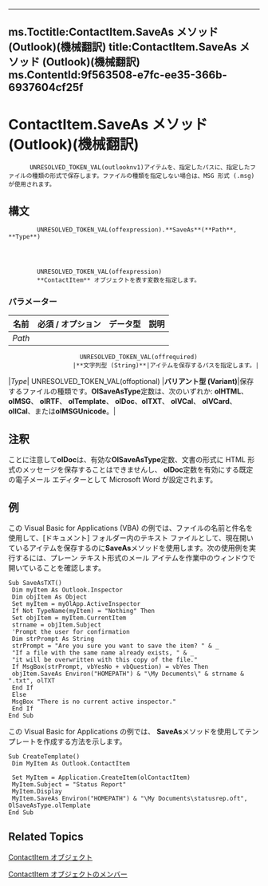 

---
ms.Toctitle:ContactItem.SaveAs メソッド (Outlook)(機械翻訳)
title:ContactItem.SaveAs メソッド (Outlook)(機械翻訳)
ms.ContentId:9f563508-e7fc-ee35-366b-6937604cf25f
---
# ContactItem.SaveAs メソッド (Outlook)(機械翻訳)





          UNRESOLVED_TOKEN_VAL(outlooknv1)アイテムを、指定したパスに、指定したファイルの種類の形式で保存します。ファイルの種類を指定しない場合は、MSG 形式 (.msg) が使用されます。

## 構文

            UNRESOLVED_TOKEN_VAL(offexpression).**SaveAs**(**Path**, **Type**)




            UNRESOLVED_TOKEN_VAL(offexpression)
            **ContactItem** オブジェクトを表す変数を指定します。

### パラメーター

|**名前**|**必須 / オプション**|**データ型**|**説明**|
|---|---|---|---|
|*Path*|
                        UNRESOLVED_TOKEN_VAL(offrequired)
                      |**文字列型 (String)**|アイテムを保存するパスを指定します。|
|*Type*|
                        UNRESOLVED_TOKEN_VAL(offoptional)
                      |**バリアント型 (Variant)**|保存するファイルの種類です。**OlSaveAsType**定数は、次のいずれか: **olHTML**、 **olMSG**、 **olRTF**、 **olTemplate**、 **olDoc**、**olTXT**、 **olVCal**、 **olVCard**、 **olICal**、または**olMSGUnicode**。|





## 注釈
ことに注意して**olDoc**は、有効な**OlSaveAsType**定数、文書の形式に HTML 形式のメッセージを保存することはできませんし、 **olDoc**定数を有効にする既定の電子メール エディターとして Microsoft Word が設定されます。



## 例
この Visual Basic for Applications (VBA) の例では、ファイルの名前と件名を使用して、[ドキュメント] フォルダー内のテキスト ファイルとして、現在開いているアイテムを保存するのに**SaveAs**メソッドを使用します。次の使用例を実行するには、プレーン テキスト形式のメール アイテムを作業中のウィンドウで開いていることを確認します。

```vba
Sub SaveAsTXT() 
 Dim myItem As Outlook.Inspector 
 Dim objItem As Object 
 Set myItem = myOlApp.ActiveInspector 
 If Not TypeName(myItem) = "Nothing" Then 
 Set objItem = myItem.CurrentItem 
 strname = objItem.Subject 
 'Prompt the user for confirmation 
 Dim strPrompt As String 
 strPrompt = "Are you sure you want to save the item? " & _ 
 "If a file with the same name already exists, " & _ 
 "it will be overwritten with this copy of the file." 
 If MsgBox(strPrompt, vbYesNo + vbQuestion) = vbYes Then 
 objItem.SaveAs Environ("HOMEPATH") & "\My Documents\" & strname & ".txt", olTXT 
 End If 
 Else 
 MsgBox "There is no current active inspector." 
 End If 
End Sub
```




この Visual Basic for Applications の例では、 **SaveAs**メソッドを使用してテンプレートを作成する方法を示します。

```vba
Sub CreateTemplate() 
 Dim MyItem As Outlook.ContactItem 
 
 Set MyItem = Application.CreateItem(olContactItem) 
 MyItem.Subject = "Status Report" 
 MyItem.Display 
 MyItem.SaveAs Environ("HOMEPATH") & "\My Documents\statusrep.oft", OlSaveAsType.olTemplate 
End Sub
```




## Related Topics

[ContactItem オブジェクト](8e32093c-a678-f1fd-3f35-c2d8994d166f.md)

[ContactItem オブジェクトのメンバー](a8b13369-4c87-02aa-e62a-1f3067e559fa.md)




